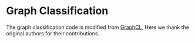 # Graph Classification

The graph classification code is modified from [GraphCL](https://arxiv.org/abs/2010.13902), Here we thank the original authors for their contributions.

